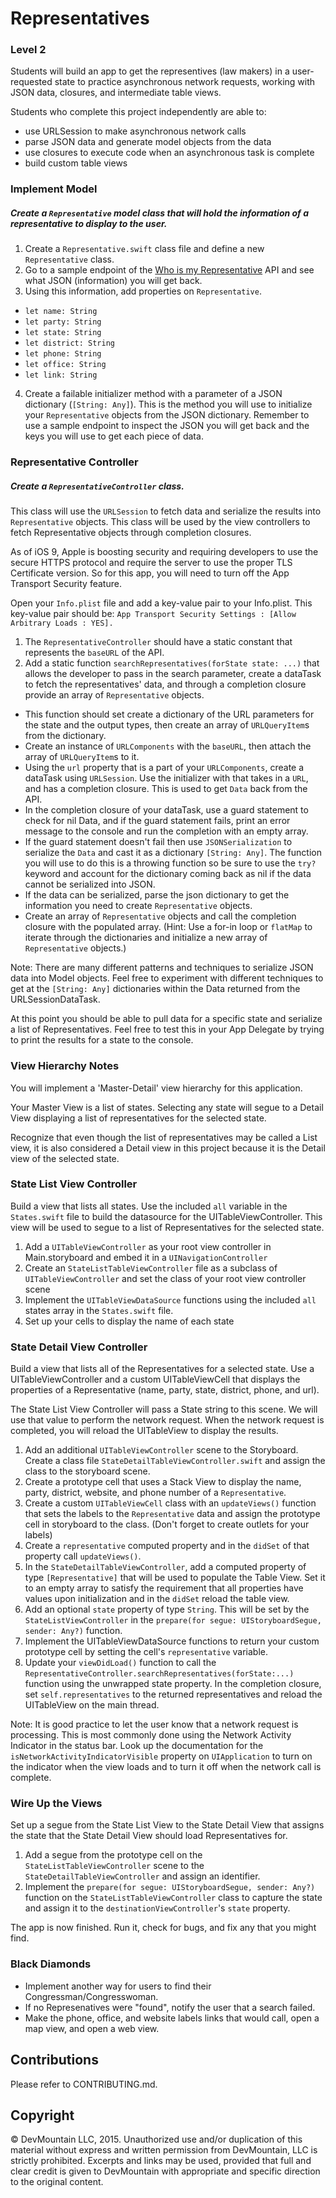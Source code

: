 # Representatives

### Level 2

Students will build an app to get the representives (law makers) in a user-requested state to practice asynchronous network requests, working with JSON data, closures, and intermediate table views.

Students who complete this project independently are able to:

* use URLSession to make asynchronous network calls
* parse JSON data and generate model objects from the data
* use closures to execute code when an asynchronous task is complete
* build custom table views

### Implement Model

##### Create a `Representative` model class that will hold the information of a representative to display to the user.

1. Create a `Representative.swift` class file and define a new `Representative` class.
2. Go to a sample endpoint of the [Who is my Representative](http://whoismyrepresentative.com) API and see what JSON (information) you will get back.
3. Using this information, add properties on `Representative`.
* `let name: String`
* `let party: String`
* `let state: String`
* `let district: String`
* `let phone: String`
* `let office: String`
* `let link: String`
4. Create a failable initializer method with a parameter of a JSON dictionary (`[String: Any]`). This is the method you will use to initialize your `Representative` objects from the JSON dictionary. Remember to use a sample endpoint to inspect the JSON you will get back and the keys you will use to get each piece of data.

### Representative Controller

##### Create a `RepresentativeController` class. 

This class will use the `URLSession` to fetch data and serialize the results into `Representative` objects. This class will be used by the view controllers to fetch Representative objects through completion closures.

As of iOS 9, Apple is boosting security and requiring developers to use the secure HTTPS protocol and require the server to use the proper TLS Certificate version. So for this app, you will need to turn off the App Transport Security feature.

Open your `Info.plist` file and add a key-value pair to your Info.plist. This key-value pair should be: 
`App Transport Security Settings : [Allow Arbitrary Loads : YES].`

1. The `RepresentativeController` should have a static constant that represents the `baseURL` of the API.
2. Add a static function `searchRepresentatives(forState state: ...)` that allows the developer to pass in the search parameter, create a dataTask to fetch the representatives' data, and through a completion closure provide an array of `Representative` objects.
* This function should set create a dictionary of the URL parameters for the state and the output types, then create an array of `URLQueryItem`s from the dictionary.
* Create an instance of `URLComponents` with the `baseURL`, then attach the array of `URLQueryItem`s to it.
* Using the `url` property that is a part of your `URLComponents`, create a dataTask using `URLSession`. Use the initializer with that takes in a `URL`, and has a completion closure. This is used to get `Data` back from the API.
* In the completion closure of your dataTask, use a guard statement to check for nil Data, and if the guard statement fails, print an error message to the console and run the completion with an empty array.
* If the guard statement doesn't fail then use `JSONSerialization` to serialize the `Data` and cast it as a dictionary `[String: Any]`. The function you will use to do this is a throwing function so be sure to use the `try?` keyword and account for the dictionary coming back as nil if the data cannot be serialized into JSON.
* If the data can be serialized, parse the json dictionary to get the information you need to create `Representative` objects.
* Create an array of `Representative` objects and call the completion closure with the populated array. (Hint: Use a for-in loop or `flatMap` to iterate through the dictionaries and initialize a new array of `Representative` objects.)

Note: There are many different patterns and techniques to serialize JSON data into Model objects. Feel free to experiment with different techniques to get at the `[String: Any]` dictionaries within the Data returned from the URLSessionDataTask. 

At this point you should be able to pull data for a specific state and serialize a list of Representatives. Feel free to test this in your App Delegate by trying to print the results for a state to the console.

### View Hierarchy Notes

You will implement a 'Master-Detail' view hierarchy for this application. 

Your Master View is a list of states. Selecting any state will segue to a Detail View displaying a list of representatives for the selected state.

Recognize that even though the list of representatives may be called a List view, it is also considered a Detail view in this project because it is the Detail view of the selected state.

### State List View Controller

Build a view that lists all states. Use the included `all` variable in the `States.swift` file to build the datasource for the UITableViewController. This view will be used to segue to a list of Representatives for the selected state.

1. Add a `UITableViewController` as your root view controller in Main.storyboard and embed it in a `UINavigationController`
2. Create an `StateListTableViewController` file as a subclass of `UITableViewController` and set the class of your root view controller scene
3. Implement the `UITableViewDataSource` functions using the included `all` states array in the `States.swift` file.
4. Set up your cells to display the name of each state

### State Detail View Controller

Build a view that lists all of the Representatives for a selected state. Use a UITableViewController and a custom UITableViewCell that displays the properties of a Representative (name, party, state, district, phone, and url). 

The State List View Controller will pass a State string to this scene. We will use that value to perform the network request. When the network request is completed, you will reload the UITableView to display the results.

1. Add an additional `UITableViewController` scene to the Storyboard. Create a class file `StateDetailTableViewController.swift` and assign the class to the storyboard scene.
2. Create a prototype cell that uses a Stack View to display the name, party, district, website, and phone number of a `Representative`. 
3. Create a custom `UITableViewCell` class with an `updateViews()` function that sets the labels to the `Representative` data and assign the prototype cell in storyboard to the class. (Don't forget to create outlets for your labels) 
4. Create a `representative` computed property and in the `didSet` of that property call `updateViews()`.
5. In the `StateDetailTableViewController`, add a computed property of type `[Representative]` that will be used to populate the Table View. Set it to an empty array to satisfy the requirement that all properties have values upon initialization and in the `didSet` reload the table view.
6. Add an optional `state` property of type `String`. This will be set by the `StateListViewController` in the `prepare(for segue: UIStoryboardSegue, sender: Any?)` function.
7. Implement the UITableViewDataSource functions to return your custom prototype cell by setting the cell's `representative` variable.
8. Update your `viewDidLoad()` function to call the `RepresentativeController.searchRepresentatives(forState:...)` function using the unwrapped state property. In the completion closure, set `self.representatives` to the returned representatives and reload the UITableView on the main thread.

Note: It is good practice to let the user know that a network request is processing. This is most commonly done using the Network Activity Indicator in the status bar. Look up the documentation for the `isNetworkActivityIndicatorVisible` property on `UIApplication` to turn on the indicator when the view loads and to turn it off when the network call is complete.

### Wire Up the Views

Set up a segue from the State List View to the State Detail View that assigns the state that the State Detail View should load Representatives for.

1. Add a segue from the prototype cell on the `StateListTableViewController` scene to the `StateDetailTableViewController` and assign an identifier.
2. Implement the `prepare(for segue: UIStoryboardSegue, sender: Any?)` function on the `StateListTableViewController` class to capture the state and assign it to the `destinationViewController`'s `state` property.

The app is now finished. Run it, check for bugs, and fix any that you might find.

### Black Diamonds

* Implement another way for users to find their Congressman/Congresswoman.
* If no Represenatives were "found", notify the user that a search failed.
* Make the phone, office, and website labels links that would call, open a map view, and open a web view.

## Contributions

Please refer to CONTRIBUTING.md.

## Copyright

© DevMountain LLC, 2015. Unauthorized use and/or duplication of this material without express and written permission from DevMountain, LLC is strictly prohibited. Excerpts and links may be used, provided that full and clear credit is given to DevMountain with appropriate and specific direction to the original content.

